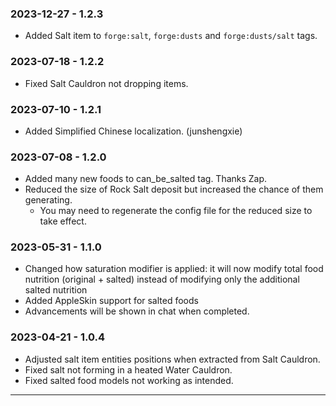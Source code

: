 ### 2023-12-27 - 1.2.3
- Added Salt item to `forge:salt`, `forge:dusts` and `forge:dusts/salt` tags. 

### 2023-07-18 - 1.2.2
- Fixed Salt Cauldron not dropping items.

### 2023-07-10 - 1.2.1
- Added Simplified Chinese localization. (junshengxie)

### 2023-07-08 - 1.2.0
- Added many new foods to can_be_salted tag. Thanks Zap.
- Reduced the size of Rock Salt deposit but increased the chance of them generating. 
  - You may need to regenerate the config file for the reduced size to take effect. 

### 2023-05-31 - 1.1.0
- Changed how saturation modifier is applied: it will now modify total food nutrition (original + salted) instead 
of modifying only the additional salted nutrition 
- Added AppleSkin support for salted foods
- Advancements will be shown in chat when completed.

### 2023-04-21 - 1.0.4
- Adjusted salt item entities positions when extracted from Salt Cauldron.
- Fixed salt not forming in a heated Water Cauldron.
- Fixed salted food models not working as intended.

---